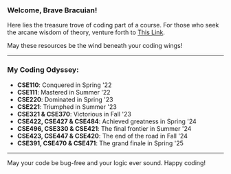 ### Welcome, Brave Bracuian!

Here lies the treasure trove of coding part of a course. For those who seek the arcane wisdom of theory, venture forth to [This Link](https://relieved-colony-a7f.notion.site/BRACU-Resource-00424ae06e1043c7afd3e37d0e92b82d?pvs=4).

May these resources be the wind beneath your coding wings!

---

### My Coding Odyssey:
- **CSE110**: Conquered in Spring '22
- **CSE111**: Mastered in Summer '22
- **CSE220**: Dominated in Spring '23
- **CSE221**: Triumphed in Summer '23
- **CSE321 & CSE370**: Victorious in Fall '23
- **CSE422, CSE427 & CSE484**: Achieved greatness in Spring '24
- **CSE496, CSE330 & CSE421**: The final frontier in Summer '24
- **CSE423, CSE447 & CSE420**: The end of the road in Fall '24
- **CSE391, CSE470 & CSE471**: The grand finale in Spring '25

---

May your code be bug-free and your logic ever sound. Happy coding!
